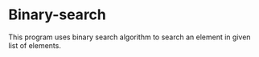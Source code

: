 # Binary-search
This program uses binary search algorithm to search an element in given list of elements.
